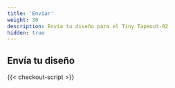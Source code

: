 ```yaml
---
title: 'Enviar'
weight: 30
description: Envía tu diseño para el Tiny Tapeout-02
hidden: true
---
```


<style>
  [x-cloak] { display: none !important; }
  .checkout--product { display: flex; align-items: baseline; font-weight: normal; }
  .checkout--product small { display: block; color: gray; }
</style>

## Envía tu diseño

<div x-data="checkout" x-cloak>

  <div x-show="soldOut" style="color: red">Lo sentimos, ¡Estamos agotados!</div>

  URL del repositorio del proyecto:

  <input x-model="repo" x-bind:disabled="validating || validated" type="text" placeholder="https://github.com/user/repo" />

  <div x-show="loading">Cargando...</div>
  <button x-on:click="next()" x-show="!loading" x-bind:disabled="validating || validated">Siguiente</button>

  <div style="color:red" x-show="errorMessage" x-text="errorMessage"></div>
  <div style="color:purple" x-show="validating">Validando repositorio...</div>

<div x-show="validated">

### Por favor, elige tu paquete:

<fieldset>
  <label class="checkout--product">
    <input x-model="selectedProduct" value="tt-asic-pcb" type="radio" x-bind:disabled="stock['tt-asic-pcb'] <= 0" />
    <div>
      Espacio de diseño + PCB físico con el chip (100 dólares)
      <small><span x-text="stock['tt-asic-pcb']"></span> disponible</small>
    </div>
  </label>

  <label class="checkout--product">
    <input x-model="selectedProduct" value="tt-design-only" type="radio" x-bind:disabled="stock['tt-design-only'] <= 0"/>
    <div>
      Sólo el espacio de diseño (25 dólares)
      <small><span x-text="stock['tt-design-only']"></span> disponible</small>
    </div>
  </label>
</fieldset>

<button x-on:click="payment()" x-bind:disabled="redirecting">Continua con el pago</button>
<div style="color:red" x-show="checkoutError" x-text="checkoutError"></div>

</div> <!-- validated -->

</div> <!-- checkout -->

{{< checkout-script >}}
